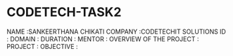 # CODETECH-TASK2
NAME :SANKEERTHANA CHIKATI
COMPANY :CODETECHIT SOLUTIONS
ID :
DOMAIN :
DURATION :
MENTOR :
OVERVIEW OF THE PROJECT :
PROJECT :
OBJECTIVE :
